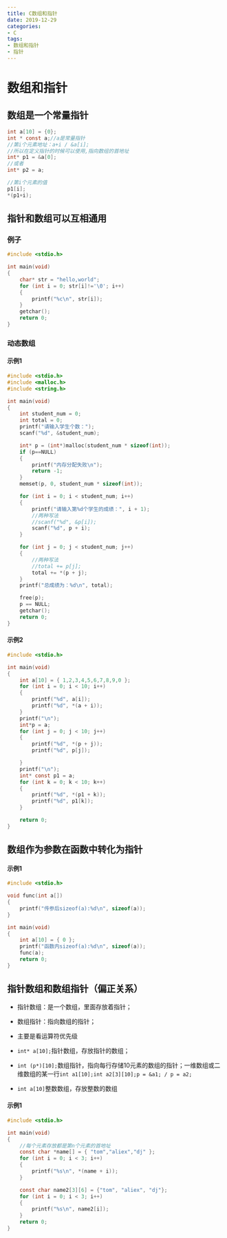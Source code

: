 ```yaml
---
title: C数组和指针
date: 2019-12-29
categories: 
- C
tags: 
- 数组和指针
- 指针
---
```


# 数组和指针
## 数组是一个常量指针

```c
int a[10] = {0};
int * const a;//a是常量指针
//第i个元素地址：a+i / &a[i];
//所以在定义指针的时候可以使用,指向数组的首地址
int* p1 = &a[0];
//或者
int* p2 = a;

//第i个元素的值
p1[i];
*(p1+i);

```

## 指针和数组可以互相通用
### 例子
```c
#include <stdio.h>

int main(void) 
{
	char* str = "hello,world";
	for (int i = 0; str[i]!='\0'; i++)
	{
		printf("%c\n", str[i]);
	}
	getchar();
	return 0;
}
```

### 动态数组
#### 示例1
```c
#include <stdio.h>
#include <malloc.h>
#include <string.h>

int main(void) 
{
	int student_num = 0;
	int total = 0;
	printf("请输入学生个数：");
	scanf("%d", &student_num);

	int* p = (int*)malloc(student_num * sizeof(int));
	if (p==NULL)
	{
		printf("内存分配失败\n");
		return -1;
	}
	memset(p, 0, student_num * sizeof(int));

	for (int i = 0; i < student_num; i++)
	{
		printf("请输入第%d个学生的成绩：", i + 1);
        //两种写法
		//scanf("%d", &p[i]);
		scanf("%d", p + i);
	}

	for (int j = 0; j < student_num; j++)
	{
        //两种写法
		//total += p[j];
		total += *(p + j);
	}
	printf("总成绩为：%d\n", total);

    free(p);
	p == NULL;
	getchar();
	return 0;
}
```
#### 示例2
```c
#include <stdio.h>

int main(void) 
{
	int a[10] = { 1,2,3,4,5,6,7,8,9,0 };
	for (int i = 0; i < 10; i++)
	{
		printf("%d", a[i]);
		printf("%d", *(a + i));
	}
	printf("\n");
	int*p = a;
	for (int j = 0; j < 10; j++)
	{
		printf("%d", *(p + j));
		printf("%d", p[j]);

	}
	printf("\n");
	int* const p1 = a;
	for (int k = 0; k < 10; k++)
	{
		printf("%d", *(p1 + k));
		printf("%d", p1[k]);
	}

	return 0;
}
```
## 数组作为参数在函数中转化为指针
#### 示例1
```c
#include <stdio.h>

void func(int a[])
{
	printf("传参后sizeof(a):%d\n", sizeof(a));
}

int main(void) 
{
	int a[10] = { 0 };
	printf("函数内sizeof(a):%d\n", sizeof(a));
	func(a);
	return 0;
}
```

## 指针数组和数组指针（偏正关系）
- 指针数组：是一个数组，里面存放着指针；
- 数组指针：指向数组的指针；
- 主要是看运算符优先级

- ```int* a[10];```指针数组，存放指针的数组；
- ```int (p*)[10];```数组指针，指向每行存储10元素的数组的指针；一维数组或二维数组的某一行```int a1[10];int a2[3][10];p = &a1; / p = a2;```
- ```int a[10]```整数数组，存放整数的数组
  
#### 示例1
```c
#include <stdio.h>

int main(void) 
{
	//每个元素存放都是第n个元素的首地址
	const char *name[] = { "tom","aliex","dj" };
	for (int i = 0; i < 3; i++)
	{
		printf("%s\n", *(name + i));
	}

	const char name2[3][6] = {"tom", "aliex", "dj"};
	for (int i = 0; i < 3; i++)
	{
		printf("%s\n", name2[i]);
	}
	return 0;
}
```